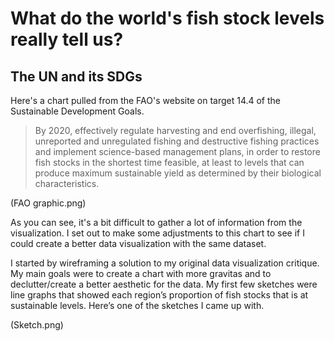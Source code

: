# What do the world's fish stock levels really tell us?
## The UN and its SDGs
Here's a chart pulled from the FAO's website on target 14.4 of the Sustainable Development Goals.

> By 2020, effectively regulate harvesting and end overfishing, illegal, unreported and unregulated fishing and destructive fishing practices and implement science-based management plans, in order to restore fish stocks in the shortest time feasible, at least to levels that can produce maximum sustainable yield as determined by their biological characteristics.

(FAO graphic.png)

As you can see, it's a bit difficult to gather a lot of information from the visualization. I set out to make some adjustments to this chart to see if I could create a better data visualization with the same dataset.

I started by wireframing a solution to my original data visualization critique. My main goals were to create a chart with more gravitas and to declutter/create a better aesthetic for the data. My first few sketches were line graphs that showed each region’s proportion of fish stocks that is at sustainable levels. Here’s one of the sketches I came up with.

(Sketch.png)
